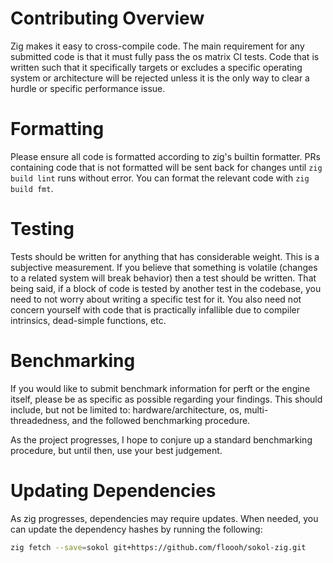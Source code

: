 # Contributing Overview
Zig makes it easy to cross-compile code. The main requirement for any submitted code is that it must fully pass the os matrix CI tests. Code that is written such that it specifically targets or excludes a specific operating system or architecture will be rejected unless it is the only way to clear a hurdle or specific performance issue.

# Formatting
Please ensure all code is formatted according to zig's builtin formatter. PRs containing code that is not formatted will be sent back for changes until `zig build lint` runs without error. You can format the relevant code with `zig build fmt`.

# Testing
Tests should be written for anything that has considerable weight. This is a subjective measurement. If you believe that something is volatile (changes to a related system will break behavior) then a test should be written. That being said, if a block of code is tested by another test in the codebase, you need to not worry about writing a specific test for it. You also need not concern yourself with code that is practically infallible due to compiler intrinsics, dead-simple functions, etc.

# Benchmarking
If you would like to submit benchmark information for perft or the engine itself, please be as specific as possible regarding your findings. This should include, but not be limited to: hardware/architecture, os, multi-threadedness, and the followed benchmarking procedure.

As the project progresses, I hope to conjure up a standard benchmarking procedure, but until then, use your best judgement.

# Updating Dependencies
As zig progresses, dependencies may require updates. When needed, you can update the dependency hashes by running the following:

```sh
zig fetch --save=sokol git+https://github.com/floooh/sokol-zig.git
```